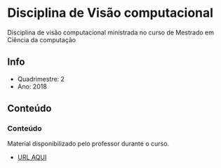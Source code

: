 # Disciplina de Visão computacional
Disciplina de visão computacional ministrada no curso de Mestrado em Ciência da computação

## Info
* Quadrimestre: 2
* Ano: 2018

## Conteúdo

### Conteúdo
Material disponibilizado pelo professor durante o curso.

* [URL AQUI](material/)